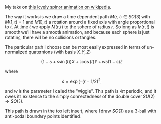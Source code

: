 My take on [this lovely spinor animation on wikipedia](https://en.wikipedia.org/wiki/File:Belt_Trick.ogv).

The way it works is we draw a time dependent path $M(r,t) \in SO(3)$ with $M(1,t) = 1$ and $M(0,t)$ a rotation around a fixed axis with angle proportional to $t$. At time $t$ we apply $M(r,t)$ to the sphere of radius $r$. So long as $M(r,t)$ is smooth we'll have a smooth animation, and because each sphere is just rotating, there will be no collisions or tangles.

The particular path I choose can be most easily expressed in terms of un-normalized quaternions (with basis $X,Y,Z$)

$$(1-s + s \sin(t)) X + s \cos(t) Y + w s(1-s) Z$$

where

$$s = \exp(-(r-1/2)^2)$$

and $w$ is the parameter I called the "wiggle". This path is $4\pi$ periodic, and it owes its existence to the simply connectedness of the double cover $SU(2) \to SO(3)$.

This path is drawn in the top left insert, where I draw $SO(3)$ as a 3-ball with anti-podal boundary points identified.
